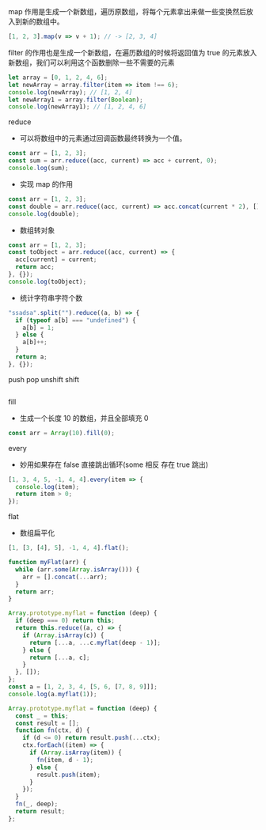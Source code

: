 map 作用是生成一个新数组，遍历原数组，将每个元素拿出来做一些变换然后放入到新的数组中。

```javascript
[1, 2, 3].map(v => v + 1); // -> [2, 3, 4]
```

filter 的作用也是生成一个新数组，在遍历数组的时候将返回值为 true 的元素放入新数组，我们可以利用这个函数删除一些不需要的元素

```javascript
let array = [0, 1, 2, 4, 6];
let newArray = array.filter(item => item !== 6);
console.log(newArray); // [1, 2, 4]
let newArray1 = array.filter(Boolean);
console.log(newArray1); // [1, 2, 4, 6]
```

reduce

- 可以将数组中的元素通过回调函数最终转换为一个值。

```javascript
const arr = [1, 2, 3];
const sum = arr.reduce((acc, current) => acc + current, 0);
console.log(sum);
```

- 实现 map 的作用

```javascript
const arr = [1, 2, 3];
const double = arr.reduce((acc, current) => acc.concat(current * 2), []);
console.log(double);
```

- 数组转对象

```javascript
const arr = [1, 2, 3];
const toObject = arr.reduce((acc, current) => {
  acc[current] = current;
  return acc;
}, {});
console.log(toObject);
```

- 统计字符串字符个数

```javascript
"ssadsa".split("").reduce((a, b) => {
  if (typeof a[b] === "undefined") {
    a[b] = 1;
  } else {
    a[b]++;
  }
  return a;
}, {});
```

push pop unshift shift

```javascript

```

fill

- 生成一个长度 10 的数组，并且全部填充 0

```javascript
const arr = Array(10).fill(0);
```

every

- 妙用如果存在 false 直接跳出循环(some 相反 存在 true 跳出)

```javascript
[1, 3, 4, 5, -1, 4, 4].every(item => {
  console.log(item);
  return item > 0;
});
```

flat

- 数组扁平化

```javascript
[1, [3, [4], 5], -1, 4, 4].flat();

function myFlat(arr) {
  while (arr.some(Array.isArray())) {
    arr = [].concat(...arr);
  }
  return arr;
}

Array.prototype.myflat = function (deep) {
  if (deep === 0) return this;
  return this.reduce((a, c) => {
    if (Array.isArray(c)) {
      return [...a, ...c.myflat(deep - 1)];
    } else {
      return [...a, c];
    }
  }, []);
};
const a = [1, 2, 3, 4, [5, 6, [7, 8, 9]]];
console.log(a.myflat(1));

Array.prototype.myflat = function (deep) {
  const _ = this;
  const result = [];
  function fn(ctx, d) {
    if (d <= 0) return result.push(...ctx);
    ctx.forEach((item) => {
      if (Array.isArray(item)) {
        fn(item, d - 1);
      } else {
        result.push(item);
      }
    });
  }
  fn(_, deep);
  return result;
};
```
